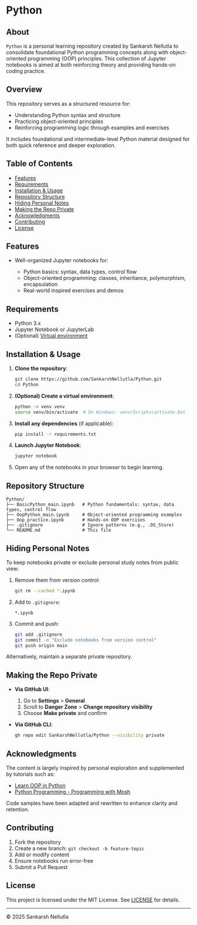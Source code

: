 # Python

## About

`Python` is a personal learning repository created by Sankarsh Nellutla to consolidate foundational Python programming concepts along with object-oriented programming (OOP) principles. This collection of Jupyter notebooks is aimed at both reinforcing theory and providing hands-on coding practice.

## Overview

This repository serves as a structured resource for:

* Understanding Python syntax and structure
* Practicing object-oriented principles
* Reinforcing programming logic through examples and exercises

It includes foundational and intermediate-level Python material designed for both quick reference and deeper exploration.

## Table of Contents

* [Features](#features)
* [Requirements](#requirements)
* [Installation & Usage](#installation--usage)
* [Repository Structure](#repository-structure)
* [Hiding Personal Notes](#hiding-personal-notes)
* [Making the Repo Private](#making-the-repo-private)
* [Acknowledgments](#acknowledgments)
* [Contributing](#contributing)
* [License](#license)

## Features

* Well-organized Jupyter notebooks for:

  * Python basics: syntax, data types, control flow
  * Object-oriented programming: classes, inheritance, polymorphism, encapsulation
  * Real-world inspired exercises and demos

## Requirements

* Python 3.x
* Jupyter Notebook or JupyterLab
* (Optional) [Virtual environment](https://docs.python.org/3/tutorial/venv.html)

## Installation & Usage

1. **Clone the repository**:

   ```bash
   git clone https://github.com/SankarshNellutla/Python.git
   cd Python
   ```

2. **(Optional) Create a virtual environment**:

   ```bash
   python -m venv venv
   source venv/bin/activate  # On Windows: venv\Scripts\activate.bat
   ```

3. **Install any dependencies** (if applicable):

   ```bash
   pip install -r requirements.txt
   ```

4. **Launch Jupyter Notebook**:

   ```bash
   jupyter notebook
   ```

5. Open any of the notebooks in your browser to begin learning.

## Repository Structure

```text
Python/
├── BasicPython_main.ipynb   # Python fundamentals: syntax, data types, control flow
├── OopPython_main.ipynb     # Object-oriented programming examples
├── Oop_practice.ipynb       # Hands-on OOP exercises
├── .gitignore               # Ignore patterns (e.g., .DS_Store)
└── README.md                # This file
```

## Hiding Personal Notes

To keep notebooks private or exclude personal study notes from public view:

1. Remove them from version control:

   ```bash
   git rm --cached *.ipynb
   ```

2. Add to `.gitignore`:

   ```text
   *.ipynb
   ```

3. Commit and push:

   ```bash
   git add .gitignore
   git commit -m "Exclude notebooks from version control"
   git push origin main
   ```

Alternatively, maintain a separate private repository.

## Making the Repo Private

* **Via GitHub UI**:

  1. Go to **Settings** > **General**
  2. Scroll to **Danger Zone** > **Change repository visibility**
  3. Choose **Make private** and confirm

* **Via GitHub CLI**:

  ```bash
  gh repo edit SankarshNellutla/Python --visibility private
  ```

## Acknowledgments

The content is largely inspired by personal exploration and supplemented by tutorials such as:

* [Learn OOP in Python](https://www.youtube.com/watch?v=IbMDCwVm63M)
* [Python Programming - Programming with Mosh](https://www.youtube.com/watch?v=_uQrJ0TkZlc)

Code samples have been adapted and rewritten to enhance clarity and retention.

## Contributing

1. Fork the repository
2. Create a new branch: `git checkout -b feature-topic`
3. Add or modify content
4. Ensure notebooks run error-free
5. Submit a Pull Request

## License

This project is licensed under the MIT License. See [LICENSE](LICENSE) for details.

---

© 2025 Sankarsh Nellutla
